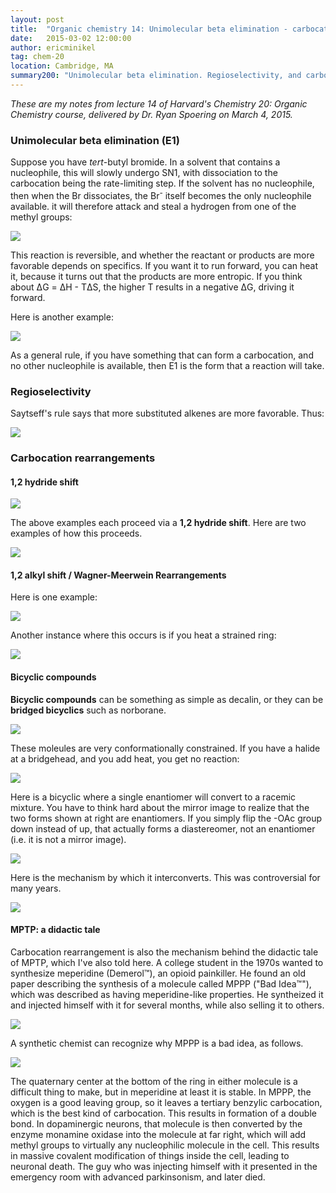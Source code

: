 ```yaml
---
layout: post
title:  "Organic chemistry 14: Unimolecular beta elimination - carbocation rearrangements"
date:   2015-03-02 12:00:00
author: ericminikel
tag: chem-20
location: Cambridge, MA
summary200: "Unimolecular beta elimination. Regioselectivity, and carbocation rearrangements including 1,2 hydride shifts, 1,2 alkyl shifts and examples with bicyclic compounds."
---
```


*These are my notes from lecture 14 of Harvard's Chemistry 20: Organic Chemistry course, delivered by Dr. Ryan Spoering on March 4, 2015.*

### Unimolecular beta elimination (E1)

Suppose you have *tert*-butyl bromide. In a solvent that contains a nucleophile, this will slowly undergo SN1, with dissociation to the carbocation being the rate-limiting step. If the solvent has no nucleophile, then when the Br dissociates, the Br<sup>-</sup> itself becomes the only nucleophile available. it will therefore attack and steal a hydrogen from one of the methyl groups:

![](/media/2015/03/e1-example-1.png)

This reaction is reversible, and whether the reactant or products are more favorable depends on specifics. If you want it to run forward, you can heat it, because it turns out that the products are more entropic. If you think about &Delta;G = &Delta;H - T&Delta;S, the higher T results in a negative &Delta;G, driving it forward.

Here is another example:

![](/media/2015/03/e1-example-2.png)

As a general rule, if you have something that can form a carbocation, and no other nucleophile is available, then E1 is the form that a reaction will take.

### Regioselectivity

Saytseff's rule says that more substituted alkenes are more favorable. Thus:

![](/media/2015/03/e1-saytseff.png)

### Carbocation rearrangements

#### 1,2 hydride shift

![](/media/2015/03/1-2-hydride-shift-examples.png)

The above examples each proceed via a **1,2 hydride shift**. Here are two examples of how this proceeds.

![](/media/2015/03/1-2-hydride-shift-mechanism.png)

#### 1,2 alkyl shift / Wagner-Meerwein Rearrangements

Here is one example:

![](/media/2015/03/1-2-alkyl-shift-mechanism.png)

Another instance where this occurs is if you heat a strained ring:

![](/media/2015/03/1-2-alkyl-shift-strained-ring.png)

#### Bicyclic compounds

**Bicyclic compounds** can be something as simple as decalin, or they can be **bridged bicyclics** such as norborane.

![](/media/2015/03/bicyclics.png)

These moleules are very conformationally constrained. If you have a halide at a bridgehead, and you add heat, you get no reaction:

![](/media/2015/03/bridgehead-halide.png)

Here is a bicyclic where a single enantiomer will convert to a racemic mixture. You have to think hard about the mirror image to realize that the two forms shown at right are enantiomers. If you simply flip the -OAc group down instead of up, that actually forms a diastereomer, not an enantiomer (i.e. it is not a mirror image).

![](/media/2015/03/conversion-to-racemic.png)

Here is the mechanism by which it interconverts. This was controversial for many years.

![](/media/2015/03/racemic-interconversion-mechanism.png)

#### MPTP: a didactic tale

Carbocation rearrangement is also the mechanism behind the didactic tale of MPTP, which I've also told here. A college student in the 1970s wanted to synthesize meperidine (Demerol&trade;), an opioid painkiller. He found an old paper describing the synthesis of a molecule called MPPP ("Bad Idea&trade;"), which was described as having meperidine-like properties. He syntheized it and injected himself with it for several months, while also selling it to others.

![](/media/2015/03/meperidine-vs-mppp.png)

A synthetic chemist can recognize why MPPP is a bad idea, as follows.

![](/media/2015/03/how-mppp-causes-neuronal-death.png)

The quaternary center at the bottom of the ring in either molecule is a difficult thing to make, but in meperidine at least it is stable. In MPPP, the oxygen is a good leaving group, so it leaves a tertiary benzylic carbocation, which is the best kind of carbocation. This results in formation of a double bond. In dopaminergic neurons, that molecule is then converted by the enzyme monamine oxidase into the molecule at far right, which will add methyl groups to virtually any nucleophilic molecule in the cell. This results in massive covalent modification of things inside the cell, leading to neuronal death. The guy who was injecting himself with it presented in the emergency room with advanced parkinsonism, and later died.


